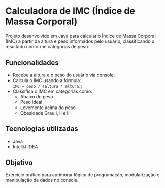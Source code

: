 # Calculadora de IMC (Índice de Massa Corporal)

Projeto desenvolvido em Java para calcular o Índice de Massa Corporal (IMC) a partir da altura e peso informados pelo usuário, classificando o resultado conforme categorias de peso.

## Funcionalidades

- Recebe a altura e o peso do usuário via console;
- Calcula o IMC usando a fórmula:  
  `IMC = peso / (altura * altura)`;
- Classifica o IMC em categorias como:
  - Abaixo do peso
  - Peso ideal
  - Levemente acima do peso
  - Obesidade Grau I, II e III

## Tecnologias utilizadas

- Java
- IntelliJ IDEA

## Objetivo

Exercício prático para aprimorar lógica de programação, modularização e manipulação de dados no console.
```


